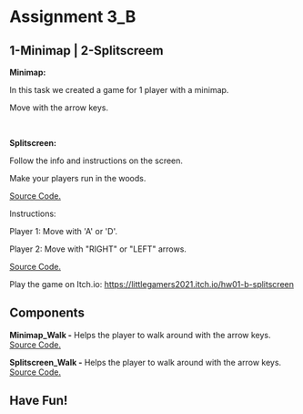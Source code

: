 # Assignment 3_B
## 1-Minimap | 2-Splitscreem

**Minimap:**

In this task we created a game for 1 player with a minimap.

Move with the arrow keys.

<br />

**Splitscreen:**

Follow the info and instructions on the screen.

Make your players run in the woods.

[Source Code.](2A_Minimap)

Instructions:

Player 1: Move with 'A' or 'D'.

Player 2: Move with "RIGHT" or "LEFT" arrows.
 
[Source Code.](2B_Splitscreen)

Play the game on Itch.io:
https://littlegamers2021.itch.io/hw01-b-splitscreen

## Components
**Minimap_Walk -** Helps the player to walk around with the arrow keys. [Source Code.](2A_Minimap/Assets/walk.cs)

**Splitscreen_Walk -** Helps the player to walk around with the arrow keys. [Source Code.](2B_Splitscreen/Assets/walk.cs)

## **Have Fun!**
